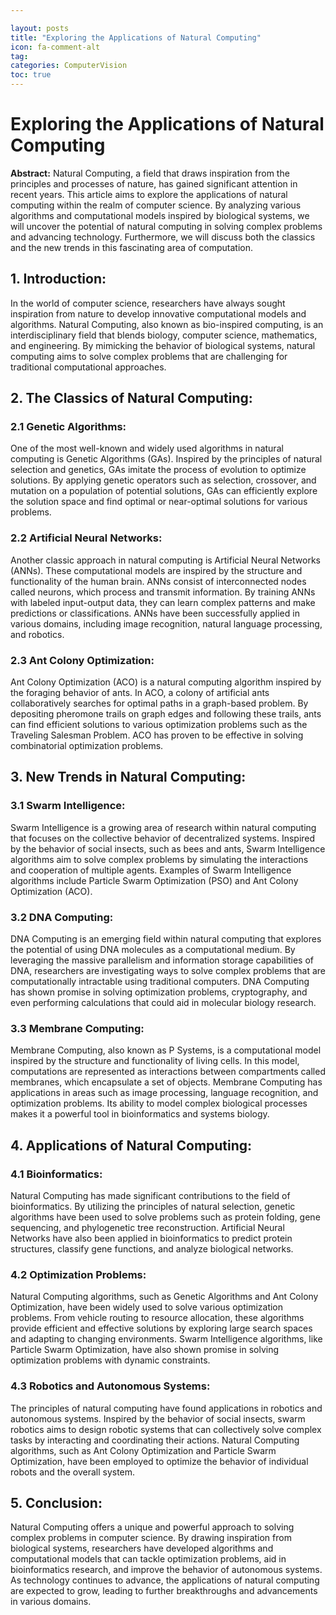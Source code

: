 ```yaml
---

layout: posts
title: "Exploring the Applications of Natural Computing"
icon: fa-comment-alt
tag:      
categories: ComputerVision
toc: true
---
```




# Exploring the Applications of Natural Computing

**Abstract:**
Natural Computing, a field that draws inspiration from the principles and processes of nature, has gained significant attention in recent years. This article aims to explore the applications of natural computing within the realm of computer science. By analyzing various algorithms and computational models inspired by biological systems, we will uncover the potential of natural computing in solving complex problems and advancing technology. Furthermore, we will discuss both the classics and the new trends in this fascinating area of computation.

## 1. Introduction:
In the world of computer science, researchers have always sought inspiration from nature to develop innovative computational models and algorithms. Natural Computing, also known as bio-inspired computing, is an interdisciplinary field that blends biology, computer science, mathematics, and engineering. By mimicking the behavior of biological systems, natural computing aims to solve complex problems that are challenging for traditional computational approaches.

## 2. The Classics of Natural Computing:
### 2.1 Genetic Algorithms:
One of the most well-known and widely used algorithms in natural computing is Genetic Algorithms (GAs). Inspired by the principles of natural selection and genetics, GAs imitate the process of evolution to optimize solutions. By applying genetic operators such as selection, crossover, and mutation on a population of potential solutions, GAs can efficiently explore the solution space and find optimal or near-optimal solutions for various problems.

### 2.2 Artificial Neural Networks:
Another classic approach in natural computing is Artificial Neural Networks (ANNs). These computational models are inspired by the structure and functionality of the human brain. ANNs consist of interconnected nodes called neurons, which process and transmit information. By training ANNs with labeled input-output data, they can learn complex patterns and make predictions or classifications. ANNs have been successfully applied in various domains, including image recognition, natural language processing, and robotics.

### 2.3 Ant Colony Optimization:
Ant Colony Optimization (ACO) is a natural computing algorithm inspired by the foraging behavior of ants. In ACO, a colony of artificial ants collaboratively searches for optimal paths in a graph-based problem. By depositing pheromone trails on graph edges and following these trails, ants can find efficient solutions to various optimization problems such as the Traveling Salesman Problem. ACO has proven to be effective in solving combinatorial optimization problems.

## 3. New Trends in Natural Computing:
### 3.1 Swarm Intelligence:
Swarm Intelligence is a growing area of research within natural computing that focuses on the collective behavior of decentralized systems. Inspired by the behavior of social insects, such as bees and ants, Swarm Intelligence algorithms aim to solve complex problems by simulating the interactions and cooperation of multiple agents. Examples of Swarm Intelligence algorithms include Particle Swarm Optimization (PSO) and Ant Colony Optimization (ACO).

### 3.2 DNA Computing:
DNA Computing is an emerging field within natural computing that explores the potential of using DNA molecules as a computational medium. By leveraging the massive parallelism and information storage capabilities of DNA, researchers are investigating ways to solve complex problems that are computationally intractable using traditional computers. DNA Computing has shown promise in solving optimization problems, cryptography, and even performing calculations that could aid in molecular biology research.

### 3.3 Membrane Computing:
Membrane Computing, also known as P Systems, is a computational model inspired by the structure and functionality of living cells. In this model, computations are represented as interactions between compartments called membranes, which encapsulate a set of objects. Membrane Computing has applications in areas such as image processing, language recognition, and optimization problems. Its ability to model complex biological processes makes it a powerful tool in bioinformatics and systems biology.

## 4. Applications of Natural Computing:
### 4.1 Bioinformatics:
Natural Computing has made significant contributions to the field of bioinformatics. By utilizing the principles of natural selection, genetic algorithms have been used to solve problems such as protein folding, gene sequencing, and phylogenetic tree reconstruction. Artificial Neural Networks have also been applied in bioinformatics to predict protein structures, classify gene functions, and analyze biological networks.

### 4.2 Optimization Problems:
Natural Computing algorithms, such as Genetic Algorithms and Ant Colony Optimization, have been widely used to solve various optimization problems. From vehicle routing to resource allocation, these algorithms provide efficient and effective solutions by exploring large search spaces and adapting to changing environments. Swarm Intelligence algorithms, like Particle Swarm Optimization, have also shown promise in solving optimization problems with dynamic constraints.

### 4.3 Robotics and Autonomous Systems:
The principles of natural computing have found applications in robotics and autonomous systems. Inspired by the behavior of social insects, swarm robotics aims to design robotic systems that can collectively solve complex tasks by interacting and coordinating their actions. Natural Computing algorithms, such as Ant Colony Optimization and Particle Swarm Optimization, have been employed to optimize the behavior of individual robots and the overall system.

## 5. Conclusion:
Natural Computing offers a unique and powerful approach to solving complex problems in computer science. By drawing inspiration from biological systems, researchers have developed algorithms and computational models that can tackle optimization problems, aid in bioinformatics research, and improve the behavior of autonomous systems. As technology continues to advance, the applications of natural computing are expected to grow, leading to further breakthroughs and advancements in various domains.